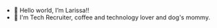 - 👋 Hello world, I’m Larissa!!
- 👀 I'm Tech Recruiter, coffee and technology lover and dog's mommy.

<!---
larirrsouza/larirrsouza is a ✨ special ✨ repository because its `README.md` (this file) appears on your GitHub profile.
You can click the Preview link to take a look at your changes.
--->
